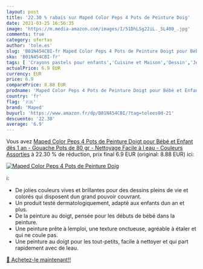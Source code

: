 ```yaml
---
layout: post
title: '22.30 % rabais sur Maped Color Peps 4 Pots de Peinture Doig'
date: 2021-03-25 16:56:35
image: 'https://m.media-amazon.com/images/I/51DhLSg22iL._SL400_.jpg'
comments: true
category: ofertas
author: 'tole.es'
slug: 'B01N454CBI-fr Maped Color Peps 4 Pots de Peinture Doigt pour Bébé et...'
sku: 'B01N454CBI-fr'
tags: [ 'Crayons pastels pour enfants','Cuisine et Maison','Dessin','Jeux et Jouets','Jeux et jouets','Loisirs Créatifs','Loisirs créatifs','Matériaux de dessin et de peinture','Outils à dessin','Peinture au doigt','Peinture pour enfants','maped', ]
actualPrice: 6.9 EUR
currency: EUR
price: 6.9
comparePrice: 8.88 EUR
prodname: 'Maped Color Peps 4 Pots de Peinture Doigt pour Bébé et Enfant dès 1 an - Gouache Pots de 80 gr - Nettoyage Facile à l eau - Couleurs Assorties'
country: 'fr'
flag: '🇫🇷'
brand: 'Maped'
buyurl: 'https://www.amazon.fr/dp/B01N454CBI/?tag=tolees0d-21'
descuento: '22.30'
average: '6.9'
---
```


Vous avez [Maped Color Peps 4 Pots de Peinture Doigt pour Bébé et Enfant dès 1 an - Gouache Pots de 80 gr - Nettoyage Facile à l eau - Couleurs Assorties](https://www.amazon.fr/dp/B01N454CBI/?tag=tolees0d-21)  à  22.30 % de réduction, prix final  6.9 EUR (original: 8.88 EUR) ici:

[![Maped Color Peps 4 Pots de Peinture Doig](https://m.media-amazon.com/images/I/51DhLSg22iL._SL400_.jpg)](https://www.amazon.fr/dp/B01N454CBI/?tag=tolees0d-21)

ℹ️:

- De jolies couleurs vives et brillantes pour des dessins pleins de vie et colorés qui disposent dun grand pouvoir couvrant.
- Un produit testé dermatologiquement, adapté aux enfants dun an et plus.
- De la peinture au doigt, pensée pour les débuts de bébé dans la peinture.
- Une peinture prête à lemploi, une texture onctueuse, agréable à étaler et qui ne coule pas.
- Une peinture au doigt pour les tout-petits, facile à nettoyer et qui part rapidement avec de leau.

[🛒 Achetez-le maintenant!!](https://www.amazon.fr/dp/B01N454CBI/?tag=tolees0d-21)
